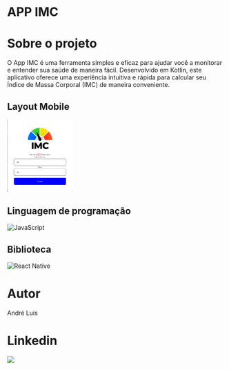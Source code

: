 
# APP IMC


# Sobre o projeto

O   App IMC  é uma ferramenta simples e eficaz para ajudar você a monitorar e entender sua saúde de maneira fácil.
Desenvolvido em Kotlin, este aplicativo oferece uma experiência intuitiva e rápida para calcular seu Índice de Massa Corporal (IMC) de maneira conveniente.



## Layout Mobile
<p align="left">
  <img src="https://github.com/Celbute/phots/blob/master/assets/AppImc/Captura%20de%20tela%202023-12-21%20153924.png" alt="principal" width="30%">
 
  </p>



## Linguagem de programação
![JavaScript](https://img.shields.io/badge/JavaScript-F7DF1E?style=for-the-badge&logo=javascript&logoColor=black)&nbsp;
##  Biblioteca
![React Native](https://img.shields.io/badge/react_native-%2320232a.svg?style=for-the-badge&logo=react&logoColor=%2361DAFB)&nbsp;

# Autor
André Luís 

# Linkedin
<a href="https://www.linkedin.com/in/andr%C3%A9-lu%C3%ADs-14a8772a2/" target="_blank"><img src="https://img.shields.io/badge/-LinkedIn-%230077B5?style=for-the-badge&logo=linkedin&logoColor=white"  target="_blank"></a> 
